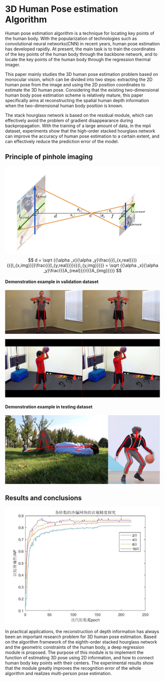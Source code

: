 # 3D Human Pose estimation Algorithm 
Human pose estimation algorithm is a technique for locating key points of the human body. With the popularization of technologies such as convolutional neural networks(CNN) in recent years, human pose estimation has developed rapidly. At present, the main task is to train the coordinates of the key points of the human body through the backbone network, and to locate the key points of the human body through the regression thermal imager.

This paper mainly studies the 3D human pose estimation problem based on monocular vision, which can be divided into two steps: extracting the 2D human pose from the image and using the 2D position coordinates to estimate the 3D human pose. Considering that the existing two-dimensional human body pose estimation scheme is relatively mature, this paper specifically aims at reconstructing the spatial human depth information when the two-dimensional human body position is known.

The stack hourglass network is based on the residual module, which can effectively avoid the problem of gradient disappearance during backpropagation. With the training of a large amount of data, in the mpii dataset, experiments show that the high-order stacked hourglass network can improve the accuracy of human pose estimation to a certain extent, and can effectively reduce the prediction error of the model.

## Principle of pinhole imaging

![depth](https://raw.githubusercontent.com/wannain/image/main/2022/09/upgit_20220901_1661998718.png)
$$
d = \sqrt {{\alpha _x}{\alpha _y}\frac{{{l_{x,real}}}}{{{l_{x,img}}}}\frac{{{l_{y,real}}}}{{{l_{y,img}}}}}  = \sqrt {{\alpha _x}{\alpha _y}\frac{{{A_{real}}}}{{{A_{img}}}}} 
$$


#### Demonstration example in validation dataset

![vs_1](https://raw.githubusercontent.com/wannain/image/main/2022/09/upgit_20220901_1661998549.jpg)

![vs_2](https://raw.githubusercontent.com/wannain/image/main/2022/09/upgit_20220901_1661998569.jpg)

#### Demonstration example in testing dataset

![vs_3](https://raw.githubusercontent.com/wannain/image/main/2022/09/upgit_20220901_1661998593.jpg)

## Results and conclusions

![stacked_hourglass](https://raw.githubusercontent.com/wannain/image/main/2022/09/upgit_20220901_1661998630.jpg)

In practical applications, the reconstruction of depth information has always been an important research problem for 3D human pose estimation. Based on the algorithm framework of the eighth-order stacked hourglass network and the geometric constraints of the human body, a deep regression module is proposed. The purpose of this module is to implement the function of estimating 3D pose using 2D information, and how to connect human body key points with their centers. The experimental results show that the module greatly improves the recognition error of the whole algorithm and realizes multi-person pose estimation.
